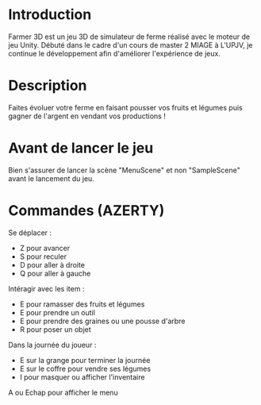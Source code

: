 # Introduction
Farmer 3D est un jeu 3D de simulateur de ferme réalisé avec le moteur de jeu Unity. Débuté dans le cadre d'un cours de master 2 MIAGE à L'UPJV, je continue le développement afin d'améliorer l'expérience de jeux.

# Description
Faites évoluer votre ferme en faisant pousser vos fruits et légumes puis gagner de l'argent en vendant vos productions ! 

# Avant de lancer le jeu 
Bien s'assurer de lancer la scène "MenuScene" et non "SampleScene" avant le lancement du jeu.

# Commandes (AZERTY)
Se déplacer :
  - Z pour avancer
  - S pour reculer
  - D pour aller à droite
  - Q pour aller à gauche

Intéragir avec les item :
  - E pour ramasser des fruits et légumes
  - E pour prendre un outil
  - E pour prendre des graines ou une pousse d'arbre
  - R pour poser un objet

Dans la journée du joueur :
  - E sur la grange pour terminer la journée
  - E sur le coffre pour vendre ses légumes
  - I pour masquer ou afficher l'inventaire

A ou Echap pour afficher le menu 
